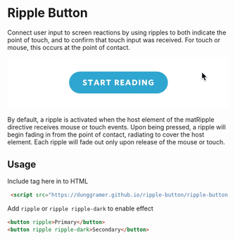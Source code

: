 # Ripple Button

Connect user input to screen reactions by using ripples to both indicate the point of touch, and to confirm that touch input was received. For touch or mouse, this occurs at the point of contact.

<p align="middle">
    <img src="preview.gif" width="500">
</p>

By default, a ripple is activated when the host element of the matRipple directive receives mouse or touch events. Upon being pressed, a ripple will begin fading in from the point of contact, radiating to cover the host element. Each ripple will fade out only upon release of the mouse or touch.

## Usage
Include tag here in to HTML

```html
 <script src="https://dunggramer.github.io/ripple-button/ripple-button.js" defer></script>
```

Add `ripple` or `ripple ripple-dark` to enable effect
```html
<button ripple>Primary</button>
<button ripple ripple-dark>Secondary</button>
```
